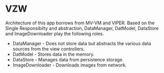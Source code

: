 # VZW
Architecture of this app borrows from MV-VM and VIPER. Based on the Single Responsibilty and abstraction, DataManager, DatModel, DataStore and ImageDownloader play the following roles.

* DataManager - Does not store data but abstracts the various data sources from the view controllers.
* DatModel - Stores data in the memory.
* DataStore - Manages data from persistence storage.
* ImageDownloader -  Downloads images from network.

